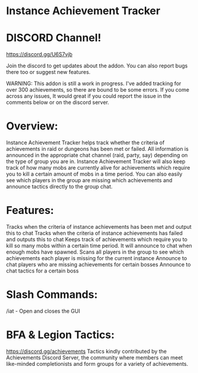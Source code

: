 # Instance Achievement Tracker

# DISCORD Channel!

https://discord.gg/U6S7vjb

Join the discord to get updates about the addon. You can also report bugs there too or suggest new features.

WARNING: This addon is still a work in progress. I've added tracking for over 300 achievements, so there are bound to be some errors. If you come across any issues, It would great if you could report the issue in the comments below or on the discord server.

# Overview:
Instance Achievement Tracker helps track whether the criteria of achievements in raid or dungeons has been met or failed. All information is announced in the appropriate chat channel (raid, party, say) depending on the type of group you are in. Instance Achievement Tracker will also keep track of how many mobs are currently alive for achievements which require you to kill a certain amount of mobs in a time period. You can also easily see which players in the group are missing which achievements and announce tactics directly to the group chat.

# Features:
Tracks when the criteria of instance achievements has been met and output this to chat
Tracks when the criteria of instance achievements has failed and outputs this to chat
Keeps track of achievements which require you to kill so many mobs within a certain time period. It will announce to chat when enough mobs have spawned.
Scans all players in the group to see which achievements each player is missing for the current instance
Announce to chat players who are missing achievements for certain bosses
Announce to chat tactics for a certain boss

# Slash Commands:
/iat - Open and closes the GUI

# BFA & Legion Tactics:
https://discord.gg/achievements
Tactics kindly contributed by the Achievements Discord Server, the community where members can meet like-minded completionists and form groups for a variety of achievements.
